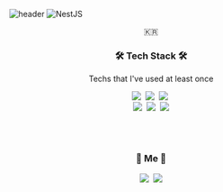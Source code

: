 ![header](https://capsule-render.vercel.app/api?type=soft&color=auto&height=150&section=header&text=TomPark&fontSize=70&animation=twinkling)
	![NestJS](https://img.shields.io/badge/nestjs-%23E0234E.svg?style=for-the-badge&logo=nestjs&logoColor=white)
<p align="center">🇰🇷</p>

<h3 align="center">🛠 Tech Stack 🛠</h3>

<p align="center"> Techs that I've used at least once </p>

<p align="center">
  <img src="https://img.shields.io/badge/Python-3766AB?style=flat-square&logo=Python&logoColor=white"/></a>&nbsp 
  <img src="https://img.shields.io/badge/C-A8B9CC?style=flat-square&logo=C&logoColor=white"/></a>&nbsp 
  <img src="https://img.shields.io/badge/Javascript-ffb13b?style=flat-square&logo=javascript&logoColor=white"/></a>&nbsp 
  <br>
  <img src="https://img.shields.io/badge/Mysql-E6B91E?style=flat-square&logo=MySql&logoColor=white"/></a>&nbsp 
  <img src="https://img.shields.io/badge/aws-333664?style=flat-square&logo=amazon-aws&logoColor=white"/></a>&nbsp 
  <img src="https://img.shields.io/badge/node.js-339933?style=for-the-badge&logo=Node.js&logoColor=white">
</p>

<br>

<!-- <h3 align="center">🪄 Blog 🪄</h3>

<div align="center" style="text-align:center">
  
  [![Velog's GitHub stats](https://velog-readme-stats.vercel.app/api?name=woo0_hooo&tag=기술면접대비)](https://velog.io/@woo0_hooo)
  [![Velog's GitHub stats](https://velog-readme-stats.vercel.app/api?name=woo0_hooo)](https://velog.io/@woo0_hooo)
  
</div>
   -->
<br>


<h3 align="center"> 🧸 Me 🧸 </h3>
<p align="center">
<!--   <a href="https://velog.io/@woo0_hooo"><img src="https://img.shields.io/badge/Tech%20Blog-11B48A?style=flat-square&logo=Vimeo&logoColor=white&link=https://velog.io/@woo0_hooo"/></a>&nbsp -->
  <a href="https://www.instagram.com/cheesetripleburger/"><img src="https://img.shields.io/badge/Instagram-E4405F?style=flat-square&logo=Instagram&logoColor=white&link=https://www.instagram.com/woo0_hooo/"/></a>&nbsp
  <a href="mailto:tom@boundary.team"><img src="https://img.shields.io/badge/Gmail-d14836?style=flat-square&logo=Gmail&logoColor=white&link=tom@boundary.team"/></a>
</p>
<br>

<p align="center">
<!--   <a href="https://hits.seeyoufarm.com"><img src="https://hits.seeyoufarm.com/api/count/incr/badge.svg?url=https%3A%2F%2Fgithub.com%2Fwookyoungkim&count_bg=%23ED6DA3&title_bg=%2386757E&icon=github.svg&icon_color=%23E1DEDE&title=hits&edge_flat=false"/></a> -->
</p>
